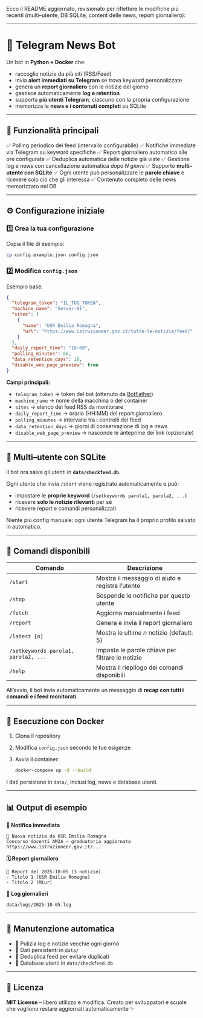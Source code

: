 Ecco il README aggiornato, revisionato per riflettere le modifiche più recenti (multi–utente, DB SQLite, content delle news, report giornaliero):

---

# 📰 Telegram News Bot

Un bot in **Python + Docker** che:

* raccoglie notizie da più siti (RSS/Feed)
* invia **alert immediati su Telegram** se trova keyword personalizzate
* genera un **report giornaliero** con le notizie del giorno
* gestisce automaticamente **log e retention**
* supporta **più utenti Telegram**, ciascuno con la propria configurazione
* memorizza le **news e i contenuti completi** su SQLite

---

## 🚀 Funzionalità principali

✅ Polling periodico dei feed (intervallo configurabile)
✅ Notifiche immediate via Telegram su keyword specifiche
✅ Report giornaliero automatico alle ore configurate
✅ Deduplica automatica delle notizie già viste
✅ Gestione log e news con cancellazione automatica dopo *N giorni*
✅ Supporto **multi–utente con SQLite**
✅ Ogni utente può personalizzare le **parole chiave** e ricevere solo ciò che gli interessa
✅ Contenuto completo delle news memorizzato nel DB

---

## ⚙️ Configurazione iniziale

### 1️⃣ Crea la tua configurazione

Copia il file di esempio:

```bash
cp config.example.json config.json
```

### 2️⃣ Modifica `config.json`

Esempio base:

```json
{
  "telegram_token": "IL_TUO_TOKEN",
  "machine_name": "Server-01",
  "sites": [
    {
      "name": "USR Emilia Romagna",
      "url": "https://www.istruzioneer.gov.it/tutte-le-notizie/feed/"
    }
  ],
  "daily_report_time": "18:00",
  "polling_minutes": 60,
  "data_retention_days": 10,
  "disable_web_page_preview": true
}
```

**Campi principali:**

* `telegram_token` → token del bot (ottenuto da [BotFather](https://core.telegram.org/bots#botfather))
* `machine_name` → nome della macchina o del container
* `sites` → elenco dei feed RSS da monitorare
* `daily_report_time` → orario (HH:MM) del report giornaliero
* `polling_minutes` → intervallo tra i controlli dei feed
* `data_retention_days` → giorni di conservazione di log e news
* `disable_web_page_preview` → nasconde le anteprime dei link (opzionale)

---

## 👥 Multi–utente con SQLite

Il bot ora salva gli utenti in **`data/checkfeed.db`**.

Ogni utente che invia `/start` viene registrato automaticamente e può:

* impostare le **proprie keyword** (`/setkeywords parola1, parola2, ...`)
* ricevere **solo le notizie rilevanti** per sé
* ricevere report e comandi personalizzati

Niente più config manuale: ogni utente Telegram ha il proprio profilo salvato in automatico.

---

## 💬 Comandi disponibili

| Comando                              | Descrizione                                      |
| ------------------------------------ | ------------------------------------------------ |
| `/start`                             | Mostra il messaggio di aiuto e registra l’utente |
| `/stop`                              | Sospende le notifiche per questo utente          |
| `/fetch`                             | Aggiorna manualmente i feed                      |
| `/report`                            | Genera e invia il report giornaliero             |
| `/latest [n]`                        | Mostra le ultime *n* notizie (default: 5)        |
| `/setkeywords parola1, parola2, ...` | Imposta le parole chiave per filtrare le notizie |
| `/help`                              | Mostra il riepilogo dei comandi disponibili      |

All’avvio, il bot invia automaticamente un messaggio di **recap con tutti i comandi e i feed monitorati**.

---

## 🐳 Esecuzione con Docker

1. Clona il repository

2. Modifica `config.json` secondo le tue esigenze

3. Avvia il container:

   ```bash
   docker-compose up -d --build
   ```

I dati persistono in `data/`, inclusi log, news e database utenti.

---

## 📊 Output di esempio

**🔔 Notifica immediata**

```
🚨 Nuova notizia da USR Emilia Romagna
Concorso docenti AM2A – graduatoria aggiornata
https://www.istruzioneer.gov.it/...
```

**🗓️ Report giornaliero**

```
📢 Report del 2025-10-05 (3 notizie)
- Titolo 1 (USR Emilia Romagna)
- Titolo 2 (Miur)
```

**🧹 Log giornalieri**

```
data/logs/2025-10-05.log
```

---

## 🔧 Manutenzione automatica

* 🧹 Pulizia log e notizie vecchie ogni giorno
* 💾 Dati persistenti in `data/`
* 🧩 Deduplica feed per evitare duplicati
* 📁 Database utenti in `data/checkfeed.db`

---

## 📜 Licenza

**MIT License** – libero utilizzo e modifica.
Creato per sviluppatori e scuole che vogliono restare aggiornati automaticamente ✨
